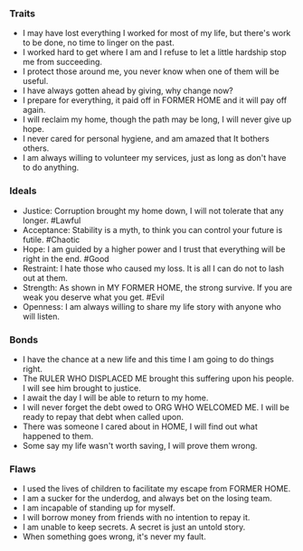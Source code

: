
### Traits
- I may have lost everything I worked for most of my life, but there's work to be done, no time to linger on the past.
- I worked hard to get where I am and I refuse to let a little hardship stop me from succeeding.
- I protect those around me, you never know when one of them will be useful.
- I have always gotten ahead by giving, why change now?
- I prepare for everything, it paid off in FORMER HOME and it will pay off again.
- I will reclaim my home, though the path may be long, I will never give up hope.
- I never cared for personal hygiene, and am amazed that It bothers others.
- I am always willing to volunteer my services, just as long as don't have to do anything.
### Ideals
- Justice: Corruption brought my home down, I will not tolerate that any longer. #Lawful
- Acceptance: Stability is a myth, to think you can control your future is futile. #Chaotic
- Hope: I am guided by a higher power and I trust that everything will be right in the end. #Good
- Restraint: I hate those who caused my loss. It is all I can do not to lash out at them.
- Strength: As shown in MY FORMER HOME, the strong survive. If you are weak you deserve what you get. #Evil
- Openness: I am always willing to share my life story with anyone who will listen.
### Bonds
- I have the chance at a new life and this time I am going to do things right.
- The RULER WHO DISPLACED ME brought this suffering upon his people. I will see him brought to justice.
- I await the day I will be able to return to my home.
- I will never forget the debt owed to ORG WHO WELCOMED ME. I will be ready to repay that debt when called upon.
- There was someone I cared about in HOME, I will find out what happened to them.
- Some say my life wasn't worth saving, I will prove them wrong.
### Flaws
- I used the lives of children to facilitate my escape from FORMER HOME.
- I am a sucker for the underdog, and always bet on the losing team.
- I am incapable of standing up for myself.
- I will borrow money from friends with no intention to repay it.
- I am unable to keep secrets. A secret is just an untold story.
- When something goes wrong, it's never my fault.